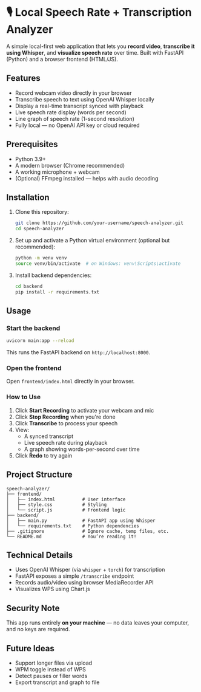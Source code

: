 # 🎙️ Local Speech Rate + Transcription Analyzer

A simple local-first web application that lets you **record video**, **transcribe it using Whisper**, and **visualize speech rate** over time. Built with FastAPI (Python) and a browser frontend (HTML/JS).

## Features

- Record webcam video directly in your browser
- Transcribe speech to text using OpenAI Whisper locally
- Display a real-time transcript synced with playback
- Live speech rate display (words per second)
- Line graph of speech rate (1-second resolution)
- Fully local — no OpenAI API key or cloud required

## Prerequisites

- Python 3.9+
- A modern browser (Chrome recommended)
- A working microphone + webcam
- (Optional) FFmpeg installed — helps with audio decoding

## Installation

1. Clone this repository:
   ```bash
   git clone https://github.com/your-username/speech-analyzer.git
   cd speech-analyzer
   ```

2. Set up and activate a Python virtual environment (optional but recommended):
   ```bash
   python -m venv venv
   source venv/bin/activate  # on Windows: venv\Scripts\activate
   ```

3. Install backend dependencies:
   ```bash
   cd backend
   pip install -r requirements.txt
   ```

## Usage

### Start the backend

```bash
uvicorn main:app --reload
```

This runs the FastAPI backend on `http://localhost:8000`.

### Open the frontend

Open `frontend/index.html` directly in your browser.

### How to Use

1. Click **Start Recording** to activate your webcam and mic
2. Click **Stop Recording** when you're done
3. Click **Transcribe** to process your speech
4. View:
   - A synced transcript
   - Live speech rate during playback
   - A graph showing words-per-second over time
5. Click **Redo** to try again

## Project Structure

```
speech-analyzer/
├── frontend/
│   ├── index.html          # User interface
│   ├── style.css           # Styling
│   └── script.js           # Frontend logic
├── backend/
│   ├── main.py             # FastAPI app using Whisper
│   └── requirements.txt    # Python dependencies
├── .gitignore              # Ignore cache, temp files, etc.
└── README.md               # You’re reading it!
```

## Technical Details

- Uses OpenAI Whisper (via `whisper` + `torch`) for transcription
- FastAPI exposes a simple `/transcribe` endpoint
- Records audio/video using browser MediaRecorder API
- Visualizes WPS using Chart.js

## Security Note

This app runs entirely **on your machine** — no data leaves your computer, and no keys are required.

## Future Ideas

- Support longer files via upload
- WPM toggle instead of WPS
- Detect pauses or filler words
- Export transcript and graph to file
